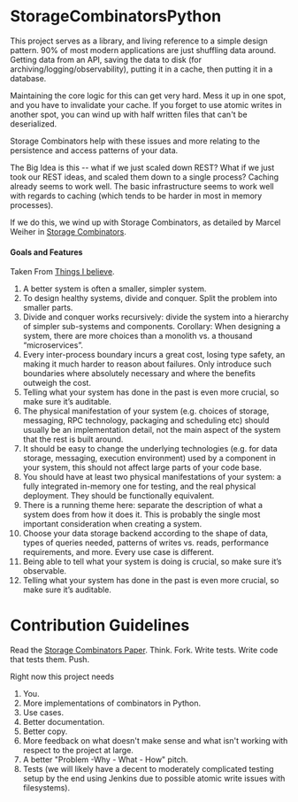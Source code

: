 # StorageCombinatorsPython
This project serves as a library, and living reference to a simple design pattern.
90% of most modern applications are just shuffling data around.
Getting data from an API, saving the data to disk (for archiving/logging/observability), putting it in a cache, then putting it in a database.

Maintaining the core logic for this can get very hard.
Mess it up in one spot, and you have to invalidate your cache.
If you forget to use atomic writes in another spot, you can wind up with half written files that can't be deserialized.

Storage Combinators help with these issues and more relating to the persistence and access patterns of your data.

The Big Idea is this -- what if we just scaled down REST?
What if we just took our REST ideas, and scaled them down to a single process?
Caching already seems to work well.
The basic infrastructure seems to work well with regards to caching (which tends to be harder in most in memory processes).

If we do this, we wind up with Storage Combinators, as detailed by Marcel Weiher in [Storage Combinators](https://www.hpi.uni-potsdam.de/hirschfeld/publications/media/WeiherHirschfeld_2019_StorageCombinators_AcmDL_Preprint.pdf).


#### Goals and Features
Taken From [Things I believe](https://gist.github.com/stettix/5bb2d99e50fdbbd15dd9622837d14e2b).
1. A better system is often a smaller, simpler system.
2. To design healthy systems, divide and conquer. Split the problem into smaller parts.
3. Divide and conquer works recursively: divide the system into a hierarchy of simpler sub-systems and components.
   Corollary: When designing a system, there are more choices than a monolith vs. a thousand “microservices”.
4. Every inter-process boundary incurs a great cost, losing type safety, an making it much harder to reason about failures. Only introduce such boundaries where absolutely necessary and where the benefits outweigh the cost.
5. Telling what your system has done in the past is even more crucial, so make sure it’s auditable.
6. The physical manifestation of your system (e.g. choices of storage, messaging, RPC technology, packaging and scheduling etc) should usually be an implementation detail, not the main aspect of the system that the rest is built around.
7. It should be easy to change the underlying technologies (e.g. for data storage, messaging, execution environment) used by a component in your system, this should not affect large parts of your code base.
8. You should have at least two physical manifestations of your system: a fully integrated in-memory one for testing, and the real physical deployment. They should be functionally equivalent.
9. There is a running theme here: separate the description of what a system does from how it does it. This is probably the single most important consideration when creating a system.
10. Choose your data storage backend according to the shape of data, types of queries needed, patterns of writes vs. reads, performance requirements, and more. Every use case is different.
11. Being able to tell what your system is doing is crucial, so make sure it’s observable.
12. Telling what your system has done in the past is even more crucial, so make sure it’s auditable.

# Contribution Guidelines
Read the [Storage Combinators Paper](https://www.hpi.uni-potsdam.de/hirschfeld/publications/media/WeiherHirschfeld_2019_StorageCombinators_AcmDL_Preprint.pdf).
Think.
Fork.
Write tests.
Write code that tests them.
Push.

Right now this project needs
1. You.
2. More implementations of combinators in Python.
3. Use cases.
4. Better documentation.
5. Better copy.
6. More feedback on what doesn't make sense and what isn't working with respect to the project at large.
7. A better "Problem -Why - What - How" pitch.
8. Tests (we will likely have a decent to moderately complicated testing setup by the end using Jenkins due to possible atomic write issues with filesystems).
